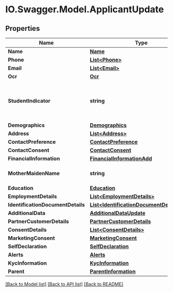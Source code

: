 # IO.Swagger.Model.ApplicantUpdate
## Properties

Name | Type | Description | Notes
------------ | ------------- | ------------- | -------------
**Name** | [**Name**](Name.md) |  | [optional] 
**Phone** | [**List&lt;Phone&gt;**](Phone.md) |  | [optional] 
**Email** | [**List&lt;Email&gt;**](Email.md) |  | [optional] 
**Ocr** | [**Ocr**](Ocr.md) |  | [optional] 
**StudentIndicator** | **string** | Indicates if the applicant is a student.Valid values are Yes or No | [optional] 
**Demographics** | [**Demographics**](Demographics.md) |  | [optional] 
**Address** | [**List&lt;Address&gt;**](Address.md) |  | [optional] 
**ContactPreference** | [**ContactPreference**](ContactPreference.md) |  | [optional] 
**ContactConsent** | [**ContactConsent**](ContactConsent.md) |  | [optional] 
**FinancialInformation** | [**FinancialInformationAdd**](FinancialInformationAdd.md) |  | [optional] 
**MotherMaidenName** | **string** | Mother&#x27;s maiden name | [optional] 
**Education** | [**Education**](Education.md) |  | [optional] 
**EmploymentDetails** | [**List&lt;EmploymentDetails&gt;**](EmploymentDetails.md) |  | [optional] 
**IdentificationDocumentDetails** | [**List&lt;IdentificationDocumentDetailsAdd&gt;**](IdentificationDocumentDetailsAdd.md) |  | [optional] 
**AdditionalData** | [**AdditionalDataUpdate**](AdditionalDataUpdate.md) |  | [optional] 
**PartnerCustomerDetails** | [**PartnerCustomerDetails**](PartnerCustomerDetails.md) |  | [optional] 
**ConsentDetails** | [**List&lt;ConsentDetails&gt;**](ConsentDetails.md) |  | [optional] 
**MarketingConsent** | [**MarketingConsent**](MarketingConsent.md) |  | [optional] 
**SelfDeclaration** | [**SelfDeclaration**](SelfDeclaration.md) |  | [optional] 
**Alerts** | [**Alerts**](Alerts.md) |  | [optional] 
**KycInformation** | [**KycInformation**](KycInformation.md) |  | [optional] 
**Parent** | [**ParentInformation**](ParentInformation.md) |  | [optional] 

[[Back to Model list]](../README.md#documentation-for-models) [[Back to API list]](../README.md#documentation-for-api-endpoints) [[Back to README]](../README.md)


